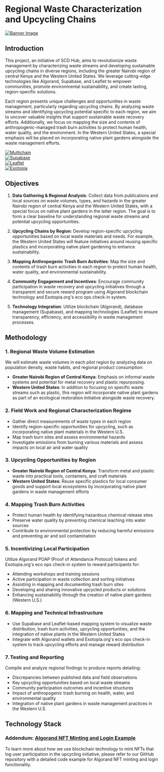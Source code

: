 # Regional Waste Characterization and Upcycling Chains

[![Banner Image](link-to-your-banner-image)](link-to-your-project-website)

## Introduction

This project, an initiative of SCD Hub, aims to revolutionize waste management by characterizing waste streams and developing sustainable upcycling chains in diverse regions, including the greater Nairobi region of central Kenya and the Western United States. We leverage cutting-edge technologies like Algorand, Supabase, and Leaflet to empower communities, promote environmental sustainability, and create lasting, region-specific solutions.

Each region presents unique challenges and opportunities in waste management, particularly regarding upcycling chains. By analyzing waste streams and identifying upcycling potential specific to each region, we aim to uncover valuable insights that support sustainable waste recovery efforts. Additionally, we focus on mapping the size and contents of anthropogenic-managed trash burn activities to protect human health, water quality, and the environment. In the Western United States, a special emphasis will be placed on incorporating native plant gardens alongside the waste management efforts.

[![Multichain](link-to-algorand-logo)](link-to-algorand-website)  
[![Supabase](link-to-supabase-logo)](link-to-supabase-website)  
[![Leaflet](link-to-leaflet-logo)](link-to-leaflet-website)  
[![Exotopia](link-to-exotopia-logo)](https://exotopia.org)

## Objectives

1. **Data Gathering & Regional Analysis**: Collect data from publications and local sources on waste volumes, types, and hazards in the greater Nairobi region of central Kenya and the Western United States, with a special focus on native plant gardens in the latter region. The goal is to form a clear baseline for understanding regional waste streams and potential upcycling opportunities.

2. **Upcycling Chains by Region**: Develop region-specific upcycling opportunities based on local waste materials and needs. For example, the Western United States will feature initiatives around reusing specific plastics and incorporating native plant gardening to enhance sustainability.

3. **Mapping Anthropogenic Trash Burn Activities**: Map the size and contents of trash burn activities in each region to protect human health, water quality, and environmental sustainability.

4. **Community Engagement and Incentives**: Encourage community participation in waste recovery and upcycling initiatives through a transparent and secure reward program using Algorand blockchain technology and Exotopia.org's eco ops check-in system.

5. **Technology Integration**: Utilize blockchain (Algorand), database management (Supabase), and mapping technologies (Leaflet) to ensure transparency, efficiency, and accessibility in waste management processes.

## Methodology

### 1. Regional Waste Volume Estimation

We will estimate waste volumes in each pilot region by analyzing data on population density, waste habits, and regional product consumption:

- **Greater Nairobi Region of Central Kenya**: Emphasis on informal waste systems and potential for metal recovery and plastic repurposing.
- **Western United States**: In addition to focusing on specific waste streams such as plastic, this region will incorporate native plant gardens as part of an ecological restoration initiative alongside waste recovery.

### 2. Field Work and Regional Characterization Regime

- Gather direct measurements of waste types in each region
- Identify region-specific opportunities for upcycling, such as incorporating native plant materials in the Western U.S.
- Map trash burn sites and assess environmental hazards
- Investigate emissions from burning various materials and assess impacts on local air and water quality

### 3. Upcycling Opportunities by Region

- **Greater Nairobi Region of Central Kenya**: Transform metal and plastic waste into practical tools, containers, and craft materials
- **Western United States**: Reuse specific plastics for local consumer goods and support local ecosystems by incorporating native plant gardens in waste management efforts

### 4. Mapping Trash Burn Activities

- Protect human health by identifying hazardous chemical release sites
- Preserve water quality by preventing chemical leaching into water sources
- Contribute to environmental protection by reducing harmful emissions and preventing air and soil contamination

### 5. Incentivizing Local Participation

Utilize Algorand POAP (Proof of Attendance Protocol) tokens and Exotopia.org's eco ops check-in system to reward participants for:
- Attending workshops and training sessions
- Active participation in waste collection and sorting initiatives
- Assisting in mapping and documenting trash burn sites
- Developing and sharing innovative upcycled products or solutions
- Enhancing sustainability through the creation of native plant gardens (Western U.S.)

### 6. Mapping and Technical Infrastructure

- Use Supabase and Leaflet-based mapping system to visualize waste distribution, trash burn activities, upcycling opportunities, and the integration of native plants in the Western United States
- Integrate with Algorand wallets and Exotopia.org's eco ops check-in system to track upcycling efforts and manage reward distribution

### 7. Testing and Reporting

Compile and analyze regional findings to produce reports detailing:
- Discrepancies between published data and field observations
- Key upcycling opportunities based on local waste streams
- Community participation outcomes and incentive structures
- Impact of anthropogenic trash burning on health, water, and environmental quality
- Integration of native plant gardens in waste management practices in the Western U.S.

## Technology Stack

### Addendum: [Algorand NFT Minting and Login Example](algorand-poap.md)

To learn more about how we use blockchain technology to mint NFTs that log user participation in the upcycling initiative, please refer to our GitHub repository with a detailed code example for Algorand NFT minting and login functionality.
